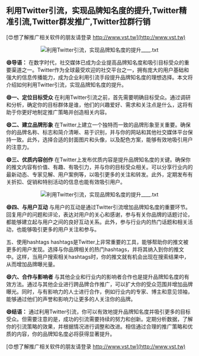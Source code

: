 ## **利用Twitter引流，实现品牌知名度的提升,Twitter精准引流,Twitter群发推广,Twitter拉群行销**

[😍想了解推广相关软件的朋友请登录 http://www.vst.tw](http://www.vst.tw)

 <center><img src="https://vst.tw/MP4/tuiguang/png/5.png" alt="利用Twitter引流，实现品牌知名度的提升____.txt"></center>

**😄导语：**
在数字时代，社交媒体已成为企业提高品牌知名度和吸引目标受众的重要渠道之一。Twitter作为全球最受欢迎的社交平台之一，拥有庞大的用户基础和强大的信息传播能力，成为企业利用引流手段提升品牌知名度的理想选择。本文将介绍如何利用Twitter引流，实现品牌知名度的提升。

**😄一、定位目标受众**
在利用Twitter引流之前，首先需要明确目标受众。通过调研和分析，确定你的目标群体是谁，他们的兴趣爱好、需求和关注点是什么，这将有助于你更好地制定推广策略并创造相关内容。

**😄二、建立品牌形象**
在Twitter上建立一个独特而一致的品牌形象至关重要。确保你的品牌名称、标志和简介清晰、易于识别，并与你的网站和其他社交媒体平台保持一致。此外，选择合适的封面图片和头像，以及配色方案，能够有效地吸引用户的注意力。

**😄三、优质内容创作**
在Twitter上发布优质内容是提升品牌知名度的关键。确保你的推文内容有价值、有趣、有吸引力，并与你的目标受众相关。可以分享行业内的最新动态、专家见解、用户案例等，以吸引更多的关注和转发。此外，定期发布有关折扣、促销和特别活动的信息也能有效吸引用户。

 <center><img src="https://vst.tw/MP4/tuiguang/png/0.png" alt="利用Twitter引流，实现品牌知名度的提升____.txt"></center>

**😄四、与用户互动**
与用户的互动是通过Twitter引流增加品牌知名度的重要环节。回复用户的问题和评论，表达对用户的关心和感谢，参与有关你品牌的话题讨论，都能够建立起与用户之间的良好互动关系。此外，参与行业内的热门话题和相关活动，也能够吸引更多的用户关注和参与。

五、使用hashtags
hashtags是Twitter上非常重要的工具，能够帮助你的推文被更多的用户发现。选择与你品牌相关的热门hashtags，并将其纳入到你的推文中。这样，当用户搜索相关hashtags时，你的推文就有机会出现在搜索结果中，从而增加品牌曝光量。

**😄六、合作与影响者**
与其他企业和行业内的影响者合作也是提升品牌知名度的有效方法。通过与其他企业进行跨品牌合作推广，可以扩大你的受众范围并增加品牌曝光。同时，与有影响力的人士进行合作，例如行业内的专家、博主和意见领袖，能够通过他们的声誉和影响力让更多的人关注你的品牌。

**😄结语：**
通过利用Twitter引流，你可以有效地提升品牌知名度并吸引更多的目标受众。但需要注意的是，成功的引流需要持续的努力和创新。定期分析数据，了解你的引流策略的效果，并根据情况进行调整和改进。相信通过合理的推广策略和优质的内容，你的品牌知名度必将获得显著提升。

[😍想了解推广相关软件的朋友请登录 http://www.vst.tw](http://www.vst.tw)



